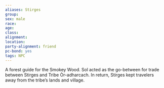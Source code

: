 ```yaml
---
aliases: Stirges
group: 
sex: male
race: 
age: 
class:
alignment:
location: 
party-alignment: friend
pc-bond: yes
tags: NPC
---
```


A forest guide for the Smokey Wood. Sol acted as the go-between for trade between Stirges and Tribe Òr-adharcach. In return, Stirges kept travelers away from the tribe’s lands and village.  